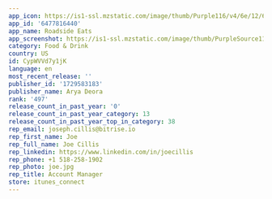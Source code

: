 ```yaml
---
app_icon: https://is1-ssl.mzstatic.com/image/thumb/Purple116/v4/6e/12/62/6e1262d7-eb28-144b-65cb-8e5ec0e4459d/AppIcon-0-0-1x_U007emarketing-0-7-0-85-220.png/1024x1024bb.png
app_id: '6477816440'
app_name: Roadside Eats
app_screenshot: https://is1-ssl.mzstatic.com/image/thumb/PurpleSource116/v4/a8/57/ae/a857ae84-62bc-8863-c58e-e5e6bb6e8d6a/97426f2a-81b2-474f-883e-53b0a1e1f8b5_IMG_4870__U00281_U0029__U00282_U0029__U00281_U0029__U00281_U0029.png/1242x2208bb.png
category: Food & Drink
country: US
id: CypWVVd7y1jK
language: en
most_recent_release: ''
publisher_id: '1729583183'
publisher_name: Arya Deora
rank: '497'
release_count_in_past_year: '0'
release_count_in_past_year_category: 13
release_count_in_past_year_top_in_category: 38
rep_email: joseph.cillis@bitrise.io
rep_first_name: Joe
rep_full_name: Joe Cillis
rep_linkedin: https://www.linkedin.com/in/joecillis
rep_phone: +1 518-258-1902
rep_photo: joe.jpg
rep_title: Account Manager
store: itunes_connect
---
```

